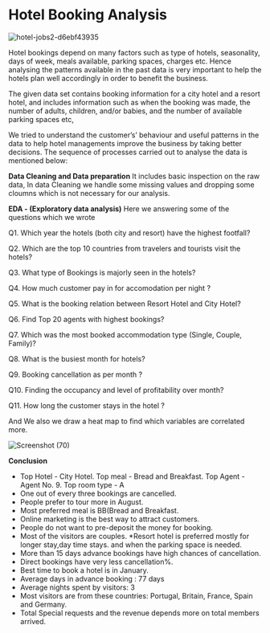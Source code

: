 # Hotel Booking Analysis
![hotel-jobs2-d6ebf43935](https://user-images.githubusercontent.com/67784512/211192193-3627b8ce-0082-486b-9a3b-0a61cd536c7c.jpg)

Hotel bookings depend on many factors such as type of hotels, seasonality, days of week, meals available, parking spaces, charges etc. Hence analysing the patterns available in the past data is very important to help the hotels plan well accordingly in order to benefit the business.

The given data set contains booking information for a city hotel and a resort hotel, and includes information such as when the booking was made, the number of adults, children, and/or babies, and the number of available parking spaces etc,

We tried to understand the customer’s’ behaviour and useful patterns in the data to help hotel managements improve the business by taking better decisions. The sequence of processes carried out to analyse the data is mentioned below:



**Data Cleaning and Data preparation**
It includes basic inspection on the raw data, In data Cleaning we handle some missing values and dropping some cloumns which is not necessary for our analysis.



**EDA - (Exploratory data analysis)**
Here we answering some of the questions which we wrote

Q1. Which year the hotels (both city and resort) have the highest footfall?

Q2. Which are the top 10 countries from travelers and tourists visit the hotels?

Q3. What type of Bookings is majorly seen in the hotels?

Q4. How much customer pay in for accomodation per night ?

Q5. What is the booking relation between Resort Hotel and City Hotel?

Q6. Find Top 20 agents with highest bookings?

Q7. Which was the most booked accommodation type (Single, Couple, Family)?

Q8. What is the busiest month for hotels?

Q9. Booking cancellation as per month ?

Q10. Finding the occupancy and level of profitability over month?

Q11. How long the customer stays in the hotel ?



And We also we draw a heat map to find which variables are correlated more.

![Screenshot (70)](https://user-images.githubusercontent.com/67784512/211192963-a785f2b1-f8dc-47b9-b9bc-ea9faabcc33a.png)

**Conclusion**

* Top Hotel - City Hotel. Top meal - Bread and Breakfast. Top Agent - Agent No. 9. Top room type - A
* One out of every three bookings are cancelled.
* People prefer to tour more in August.
* Most preferred meal is BB(Bread and Breakfast.
* Online marketing is the best way to attract customers.
* People do not want to pre-deposit the money for booking.
* Most of the visitors are couples.
*Resort hotel is preferred mostly for longer stay,day time stays. and when the parking space is needed.
* More than 15 days advance bookings have high chances of cancellation.
* Direct bookings have very less cancellation%.
* Best time to book a hotel is in January.
* Average days in advance booking : 77 days
* Average nights spent by visitors: 3
* Most visitors are from these countries: Portugal, Britain, France, Spain and Germany.
* Total Special requests and the revenue depends more on total members arrived.



